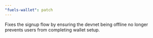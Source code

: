 ```yaml
---
"fuels-wallet": patch
---
```


Fixes the signup flow by ensuring the devnet being offline no longer prevents users from completing wallet setup.